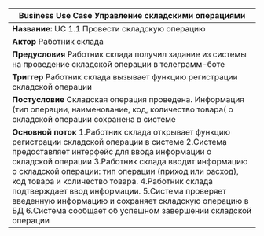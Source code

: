 | Business Use Case Управление складскими операциями|  
|--|
| **Название:** UC 1.1 Провести складскую операцию  |
| **Актор** Работник склада  |
| **Предусловия** Работник склада получил задание из системы на проведение складской операции в телеграмм-боте  |
| **Триггер** Работник склада вызывает функцию регистрации складской операции |
| **Постусловие** Складская операция проведена. Информация (тип операции, наименование, код, количество товара( о складской операции сохранена в системе  |
| **Основной поток** 1.Работник склада открывает функцию регистрации складской операции в системе  2.Система предоставляет интерфейс для ввода информации о складской операции  3.Работник склада вводит информацию о складской операции: тип операции (приход или расход), код товара и количество товара. 4.Работник склада подтверждает ввод информации. 5.Система проверяет введенную информацию и сохраняет складскую операцию в БД  6.Система сообщает об успешном завершении складской операции |
